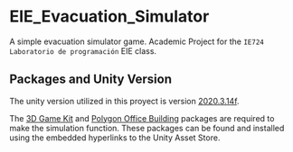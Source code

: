 # EIE_Evacuation_Simulator
A simple evacuation simulator game. Academic Project for the ``IE724 Laboratorio de programación`` EIE class.

## Packages and Unity Version
The unity version utilized in this proyect is version [2020.3.14f](https://unity3d.com/unity/whats-new/2020.3.14). 

The [3D Game Kit](https://assetstore.unity.com/packages/templates/tutorials/3d-game-kit-115747) and [Polygon Office Building](https://assetstore.unity.com/packages/3d/environments/urban/polygon-office-building-82282) packages are required to make the simulation function. These packages can be found and installed using the embedded hyperlinks to the Unity Asset Store.
